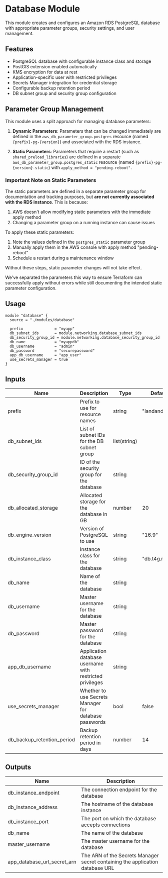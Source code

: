 # Database Module

This module creates and configures an Amazon RDS PostgreSQL database with appropriate parameter groups, security settings, and user management.

## Features

- PostgreSQL database with configurable instance class and storage
- PostGIS extension enabled automatically
- KMS encryption for data at rest
- Application-specific user with restricted privileges
- Secrets Manager integration for credential storage
- Configurable backup retention period
- DB subnet group and security group configuration

## Parameter Group Management

This module uses a split approach for managing database parameters:

1. **Dynamic Parameters**: Parameters that can be changed immediately are defined in the `aws_db_parameter_group.postgres` resource (named `{prefix}-pg-{version}`) and associated with the RDS instance.

2. **Static Parameters**: Parameters that require a restart (such as `shared_preload_libraries`) are defined in a separate `aws_db_parameter_group.postgres_static` resource (named `{prefix}-pg-{version}-static`) with `apply_method = "pending-reboot"`.

### Important Note on Static Parameters

The static parameters are defined in a separate parameter group for documentation and tracking purposes, but **are not currently associated with the RDS instance**. This is because:

1. AWS doesn't allow modifying static parameters with the immediate apply method
2. Changing a parameter group on a running instance can cause issues

To apply these static parameters:

1. Note the values defined in the `postgres_static` parameter group
2. Manually apply them in the AWS console with apply method "pending-reboot"
3. Schedule a restart during a maintenance window

Without these steps, static parameter changes will not take effect.

We've separated the parameters this way to ensure Terraform can successfully apply without errors while still documenting the intended static parameter configuration.

## Usage

```hcl
module "database" {
  source = "./modules/database"

  prefix              = "myapp"
  db_subnet_ids       = module.networking.database_subnet_ids
  db_security_group_id = module.networking.database_security_group_id
  db_name             = "myappdb"
  db_username         = "admin"
  db_password         = "securepassword"
  app_db_username     = "app_user"
  use_secrets_manager = true
}
```

## Inputs

| Name                       | Description                                              | Type         | Default        |
| -------------------------- | -------------------------------------------------------- | ------------ | -------------- |
| prefix                     | Prefix to use for resource names                         | string       | "landandbay"   |
| db_subnet_ids              | List of subnet IDs for the DB subnet group               | list(string) |                |
| db_security_group_id       | ID of the security group for the database                | string       |                |
| db_allocated_storage       | Allocated storage for the database in GB                 | number       | 20             |
| db_engine_version          | Version of PostgreSQL to use                             | string       | "16.9"         |
| db_instance_class          | Instance class for the database                          | string       | "db.t4g.micro" |
| db_name                    | Name of the database                                     | string       |                |
| db_username                | Master username for the database                         | string       |                |
| db_password                | Master password for the database                         | string       |                |
| app_db_username            | Application database username with restricted privileges | string       |                |
| use_secrets_manager        | Whether to use Secrets Manager for database passwords    | bool         | false          |
| db_backup_retention_period | Backup retention period in days                          | number       | 14             |

## Outputs

| Name                        | Description                                                                   |
| --------------------------- | ----------------------------------------------------------------------------- |
| db_instance_endpoint        | The connection endpoint for the database                                      |
| db_instance_address         | The hostname of the database instance                                         |
| db_instance_port            | The port on which the database accepts connections                            |
| db_name                     | The name of the database                                                      |
| master_username             | The master username for the database                                          |
| app_database_url_secret_arn | The ARN of the Secrets Manager secret containing the application database URL |
